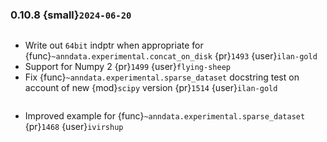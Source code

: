 ### 0.10.8 {small}`2024-06-20`

```{rubric} Bugfix
```

* Write out `64bit` indptr when appropriate for {func}`~anndata.experimental.concat_on_disk` {pr}`1493` {user}`ilan-gold`
* Support for Numpy 2 {pr}`1499` {user}`flying-sheep`
* Fix {func}`~anndata.experimental.sparse_dataset` docstring test on account of new {mod}`scipy` version {pr}`1514` {user}`ilan-gold`

```{rubric} Documentation
```

* Improved example for {func}`~anndata.experimental.sparse_dataset` {pr}`1468` {user}`ivirshup`
